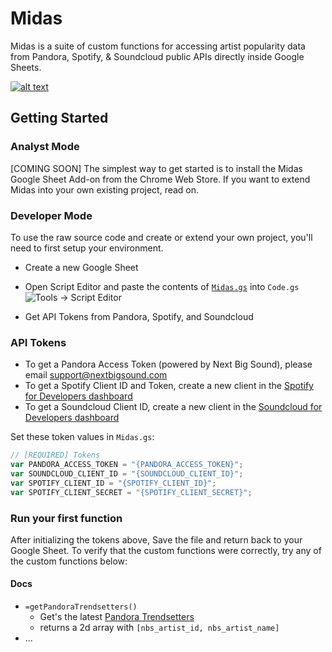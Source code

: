 # Midas

Midas is a suite of custom functions for accessing artist popularity data from Pandora, Spotify, & Soundcloud public APIs directly inside Google Sheets.

[![alt text](https://duaw26jehqd4r.cloudfront.net/items/1O41121G0c0z3J20040W/Screen%20Shot%202019-01-28%20at%201.40.38%20PM.png)](https://vimeo.com/313719964/69a8872881 "Midas Example")

## Getting Started

### Analyst Mode

[COMING SOON] The simplest way to get started is to install the Midas Google Sheet Add-on from the Chrome Web Store. If you want to extend Midas into your own existing project, read on.

### Developer Mode

To use the raw source code and create or extend your own project, you'll need to first setup your environment.

- Create a new Google Sheet
- Open Script Editor and paste the contents of [`Midas.gs`](https://github.com/samirrayani/midas/blob/master/Midas.js) into `Code.gs`
![Tools -> Script Editor](https://duaw26jehqd4r.cloudfront.net/items/362x2H1Z1f3R2b1h0T1y/Screen%20Shot%202019-01-28%20at%201.48.19%20PM.png)

- Get API Tokens from Pandora, Spotify, and Soundcloud

### API Tokens

- To get a Pandora Access Token (powered by Next Big Sound), please email support@nextbigsound.com
- To get a Spotify Client ID and Token, create a new client in the [Spotify for Developers dashboard](https://developer.spotify.com/dashboard/applications)
- To get a Soundcloud Client ID, create a new client in the [Soundcloud for Developers dashboard](https://soundcloud.com/you/apps)

Set these token values in `Midas.gs`:

```javascript
// [REQUIRED] Tokens
var PANDORA_ACCESS_TOKEN = "{PANDORA_ACCESS_TOKEN}";
var SOUNDCLOUD_CLIENT_ID = "{SOUNDCLOUD_CLIENT_ID}";
var SPOTIFY_CLIENT_ID = "{SPOTIFY_CLIENT_ID}";
var SPOTIFY_CLIENT_SECRET = "{SPOTIFY_CLIENT_SECRET}";
```

### Run your first function

After initializing the tokens above, Save the file and return back to your Google Sheet. To verify that the custom functions were correctly, try any of the custom functions below:

#### Docs

- `=getPandoraTrendsetters()`
	- Get's the latest [Pandora Trendsetters](https://www.nextbigsound.com/charts/trendsetters)
	- returns a 2d array with `[nbs_artist_id, nbs_artist_name]`
- ...

